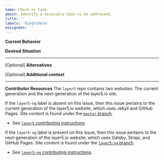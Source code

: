 ```yaml
---
name: Chore or task
about: Identify a necessary task to be addressed.
title: ''
labels: 'kind/chore'
assignees: ''
---
```

**Current Behavior**
<!-- A brief description of what the current circumstance is. -->

**Desired Situation**
<!-- A brief description of the necessary action to take. -->


---
[Optional] **Alternatives**
<!-- A brief description of any alternative solutions or features you've considered. -->

[Optional] **Additional context**
<!-- Add any other context or screenshots about the chore or task here. -->


---
**Contributor Resources**
The `layer5` repo contains two websites. The current generation and the next-generation of the layer5.io site.

If the `layer5-ng` label is absent on this issue, then this issue pertains to the current generation of the layer5.io website, which uses Jekyll and GitHub Pages. Site content is found under the [`master` branch](https://github.com/layer5io/layer5/tree/master).
- See [`layer5` contributing instructions](https://github.com/layer5io/layer5/blob/master/CONTRIBUTING.md)

If the `layer5-ng` label is present on this issue, then this issue pertains to the next-generation of the layer5.io website, which uses Gatsby, Strapi, and GitHub Pages. Site content is found under the [`layer5-ng` branch](https://github.com/layer5io/layer5/tree/layer5-ng).
- See [`layer5-ng` contributing instructions](https://github.com/layer5io/layer5/blob/layer5-ng/CONTRIBUTING.md)

